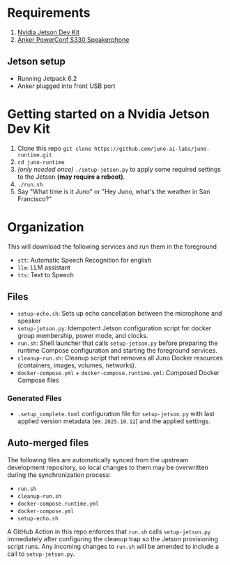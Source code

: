# Requirements

1. [Nvidia Jetson Dev Kit](https://a.co/d/3CmGCRs)
2. [Anker PowerConf S330 Speakerphone](https://a.co/d/9CJIGMm)

## Jetson setup

- Running Jetpack 6.2
- Anker plugged into front USB port

# Getting started on a Nvidia Jetson Dev Kit
1. Clone this repo `git clone https://github.com/juno-ai-labs/juno-runtime.git`
2. `cd juno-runtime`
3. _(only needed once)_ `./setup-jetson.py` to apply some required settings to the Jetson **(may require a reboot)**.
4. `./run.sh`
5. Say "What time is it Juno" or "Hey Juno, what's the weather in San Francisco?"

# Organization

This will download the following services and run them in the foreground
- `stt`: Automatic Speech Recognition for english
- `llm`: LLM assistant
- `tts`: Text to Speech

## Files
- `setup-echo.sh`: Sets up echo cancellation between the microphone and speaker
- `setup-jetson.py`: Idempotent Jetson configuration script for docker group membership, power mode, and clocks.
- `run.sh`: Shell launcher that calls `setup-jetson.py` before preparing the runtime Compose configuration and starting the foreground services.
- `cleanup-run.sh`: Cleanup script that removes all Juno Docker resources (containers, images, volumes, networks).
- `docker-compose.yml` + `docker-compose.runtime.yml`: Composed Docker Compose files

### Generated Files
- `.setup_complete.toml` configuration file for `setup-jetson.py` with last applied version metadata (ex: `2025.10.12`) and the applied settings.

## Auto-merged files

The following files are automatically synced from the upstream development repository, so local changes to them may be overwritten during the synchronization process:

- `run.sh`
- `cleanup-run.sh`
- `docker-compose.runtime.yml`
- `docker-compose.yml`
- `setup-echo.sh`

A GitHub Action in this repo enforces that `run.sh` calls `setup-jetson.py` immediately after configuring the cleanup trap so the Jetson provisioning script runs. Any incoming changes to `run.sh` will be amended to include a call to `setup-jetson.py`.
